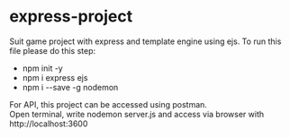 # express-project

Suit game project with express and template engine using ejs. To run this file please do this step:
  - npm init -y
  - npm i express ejs
  - npm i --save -g nodemon

For API, this project can be accessed using postman.  
Open terminal, write nodemon server.js and access via browser with http://localhost:3600 
